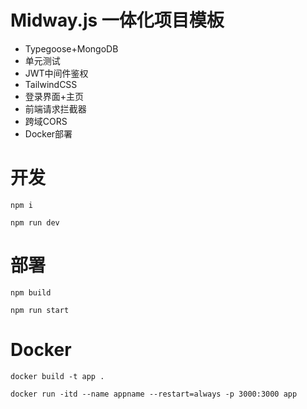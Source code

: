 # Midway.js 一体化项目模板

* Typegoose+MongoDB
* 单元测试
* JWT中间件鉴权
* TailwindCSS
* 登录界面+主页
* 前端请求拦截器
* 跨域CORS
* Docker部署

# 开发

```shell
npm i
```
```shell
npm run dev
```

# 部署

```shell
npm build
```

```shell
npm run start
```

# Docker

```shell
docker build -t app .
```

```shell
docker run -itd --name appname --restart=always -p 3000:3000 app
```